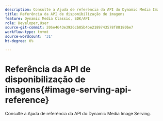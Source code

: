 ```yaml
---
description: Consulte a Ajuda de referência da API do Dynamic Media Image Serving.
title: Referência da API de disponibilização de imagens
feature: Dynamic Media Classic, SDK/API
role: Developer,User
source-git-commit: 206e4643e3926cb85b4be2189743578f88180be7
workflow-type: tm+mt
source-wordcount: '31'
ht-degree: 0%

---
```



# Referência da API de disponibilização de imagens{#image-serving-api-reference}

Consulte a Ajuda de referência da API do Dynamic Media Image Serving.

